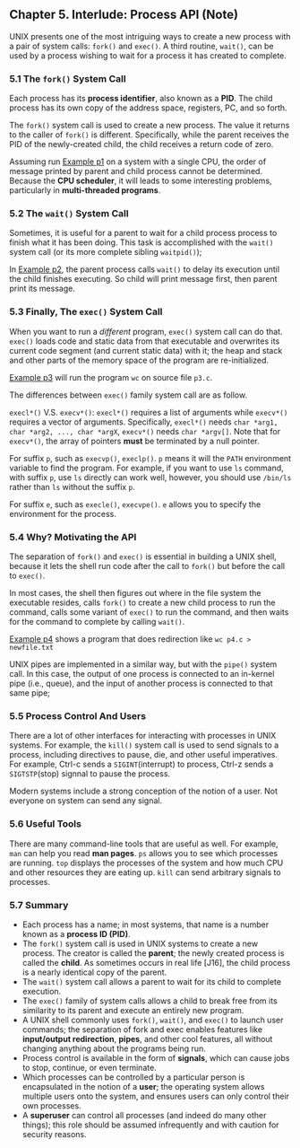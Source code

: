 
## Chapter 5. Interlude: Process API (Note)

UNIX presents one of the most intriguing ways to create a new process with a pair of system calls: `fork()` and `exec()`. A third routine, `wait()`, can be used by a process wishing to wait for a process it has created to complete.

### 5.1 The `fork()` System Call

Each process has its **process identifier**, also known as a **PID**. The child process has its own copy of the address space, registers, PC, and so forth. 

The `fork()` system call is used to create a new process. The value it returns to the caller of `fork()` is different. Specifically, while the parent receives the PID of the newly-created child, the child receives a return code of zero.

Assuming run [Example p1](./sample_code/p1.c) on a system with a single CPU, the order of message printed by parent and child process cannot be determined. Because the **CPU scheduler**, it will leads to some interesting problems, particularly in **multi-threaded programs**.

### 5.2 The `wait()` System Call

Sometimes, it is useful for a parent to wait for a child process process to finish what it has been doing. This task is accomplished with the `wait()` system call (or its more complete sibling `waitpid()`);

In [Example p2](./sample_code/p2.c), the parent process calls `wait()` to delay its execution until the child finishes executing. So child will print message first, then parent print its message.

### 5.3 Finally, The `exec()` System Call

When you want to run a *different* program, `exec()` system call can do that. `exec()` loads code and static data from that executable and overwrites its current code segment (and current static data) with it; the heap and stack and other parts of the memory space of the program are re-initialized.

[Example p3](./sample_code/p3.c) will run the program `wc` on source file `p3.c`.

The differences between `exec()` family system call are as follow.

`execl*()` V.S. `execv*()`: `execl*()` requires a list of arguments while `execv*()` requires a vector of arguments. Specifically, `execl*()` needs `char *arg1, char *arg2, ..., char *argX`, `execv*()` needs `char *argv[]`. Note that for `execv*()`, the array  of  pointers  **must**  be  terminated  by  a  null pointer.

For suffix `p`, such as `execvp()`, `execlp()`. `p` means it will the `PATH` environment variable to find the program. For example, if you want to use `ls` command, with suffix `p`, use `ls` directly can work well, however, you should use `/bin/ls` rather than `ls` without the suffix `p`.

For suffix `e`, such as `execle()`, `execvpe()`. `e` allows you to specify the environment for the process. 

### 5.4 Why? Motivating the API

The separation of `fork()` and `exec()` is essential in building a UNIX shell, because it lets the shell run code after the call to `fork()` but before the call to `exec()`.

In most cases, the shell then figures out where in the file system the executable resides, calls `fork()` to create a new child process to run the command, calls some variant of `exec()` to run the command, and then waits for the command to complete by calling `wait()`. 

[Example p4](./sample_code/p4.c) shows a program that does redirection like `wc p4.c > newfile.txt`

UNIX pipes are implemented in a similar way, but with the `pipe()` system call. In this case, the output of one process is connected to an in-kernel pipe (i.e., queue), and the input of another process is connected to that same pipe;

### 5.5 Process Control And Users

There are a lot of other interfaces for interacting with processes in UNIX systems. For example, the `kill()` system call is used to send signals to a process, including directives to pause, die, and other useful imperatives. For example, Ctrl-c sends a `SIGINT`(interrupt) to process, Ctrl-z sends a `SIGTSTP`(stop) signnal to pause the process.

Modern systems include a strong conception of the notion of a user. Not everyone on system can send any signal.

### 5.6 Useful Tools

There are many command-line tools that are useful as well. For example, `man` can help you read **man pages**. `ps` allows you to see which processes are running. `top` displays the processes of the system and how much CPU and other resources they are eating up. `kill` can send arbitrary signals to processes.

### 5.7 Summary

- Each process has a name; in most systems, that name is a number known as a **process ID (PID)**.
- The `fork()` system call is used in UNIX systems to create a new process. The creator is called the **parent**; the newly created process is called the **child**. As sometimes occurs in real life [J16], the child process is a nearly identical copy of the parent.
- The `wait()` system call allows a parent to wait for its child to complete execution.
- The `exec()` family of system calls allows a child to break free from its similarity to its parent and execute an entirely new program.
- A UNIX shell commonly uses `fork()`, `wait()`, and `exec()` to launch user commands; the separation of fork and exec enables features like **input/output redirection**, **pipes**, and other cool features, all without changing anything about the programs being run.
- Process control is available in the form of **signals**, which can cause jobs to stop, continue, or even terminate.
- Which processes can be controlled by a particular person is encapsulated in the notion of a **user**; the operating system allows multiple users onto the system, and ensures users can only control their own processes.
- A **superuser** can control all processes (and indeed do many other things); this role should be assumed infrequently and with caution for security reasons.
